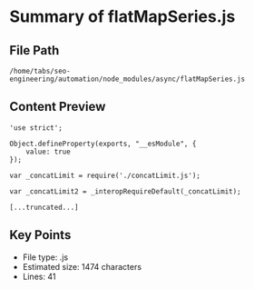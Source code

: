 # Summary of flatMapSeries.js
  
## File Path
`/home/tabs/seo-engineering/automation/node_modules/async/flatMapSeries.js`

## Content Preview
```
'use strict';

Object.defineProperty(exports, "__esModule", {
    value: true
});

var _concatLimit = require('./concatLimit.js');

var _concatLimit2 = _interopRequireDefault(_concatLimit);

[...truncated...]
```

## Key Points
- File type: .js
- Estimated size: 1474 characters
- Lines: 41
